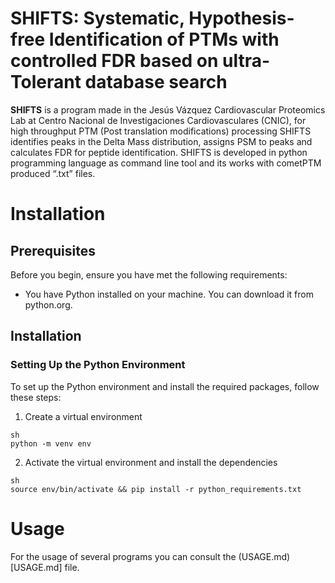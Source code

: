 # SHIFTS: Systematic, Hypothesis-free Identification of PTMs with controlled FDR based on ultra-Tolerant database search

**SHIFTS** is a program made in the Jesús Vázquez Cardiovascular Proteomics Lab at Centro Nacional de Investigaciones Cardiovasculares (CNIC), for high throughput PTM (Post translation modifications) processing SHIFTS identifies peaks in the Delta Mass distribution, assigns PSM to peaks and calculates FDR for peptide identification. SHIFTS is developed in python programming language as command line tool and its works with cometPTM produced “.txt” files.

# Installation

## Prerequisites
Before you begin, ensure you have met the following requirements:

- You have Python installed on your machine. You can download it from python.org.

## Installation

### Setting Up the Python Environment

To set up the Python environment and install the required packages, follow these steps:

1. Create a virtual environment
```
sh
python -m venv env
```
2. Activate the virtual environment and install the dependencies
```
sh
source env/bin/activate && pip install -r python_requirements.txt
```

# Usage

For the usage of several programs you can consult the (USAGE.md)[USAGE.md] file.



